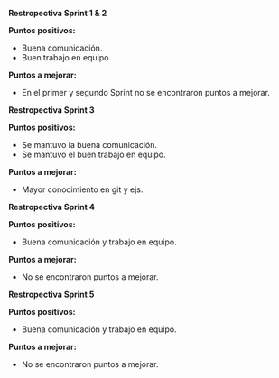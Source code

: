 **Restropectiva Sprint 1 & 2**

**Puntos positivos:**
- Buena comunicación.
- Buen trabajo en equipo.

**Puntos a mejorar:**
- En el primer y segundo Sprint no se encontraron puntos a mejorar.

**Restropectiva Sprint 3**

**Puntos positivos:**
- Se mantuvo la buena comunicación.
- Se mantuvo el buen trabajo en equipo.

**Puntos a mejorar:**
- Mayor conocimiento en git y ejs.

**Restropectiva Sprint 4**

**Puntos positivos:**
- Buena comunicación y trabajo en equipo.

**Puntos a mejorar:**
- No se encontraron puntos a mejorar.

**Restropectiva Sprint 5**

**Puntos positivos:**
- Buena comunicación y trabajo en equipo.

**Puntos a mejorar:**
- No se encontraron puntos a mejorar.